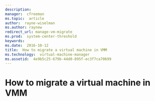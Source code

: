 ```yaml
---
description:  
manager:  cfreeman
ms.topic:  article
author:  rayne-wiselman
ms.author: raynew
redirect_url: manage-vm-migrate
ms.prod:  system-center-threshold
keywords:  
ms.date:  2016-10-12
title:  How to migrate a virtual machine in VMM
ms.technology:  virtual-machine-manager
ms.assetid:  4e9b5c25-679b-44d0-895f-ec3f7ca70699
---
```


# How to migrate a virtual machine in VMM
